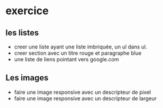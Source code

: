 # exercice

## les listes

- creer une liste ayant une liste imbriquée, un ul dans ul.
- creer section avec un titre rouge et paragraphe blue
- une liste de liens pointant vers google.com

## Les images

- faire une image responsive avec un descripteur de pixel
- faire une image responsive avec un descripteur de largeur
